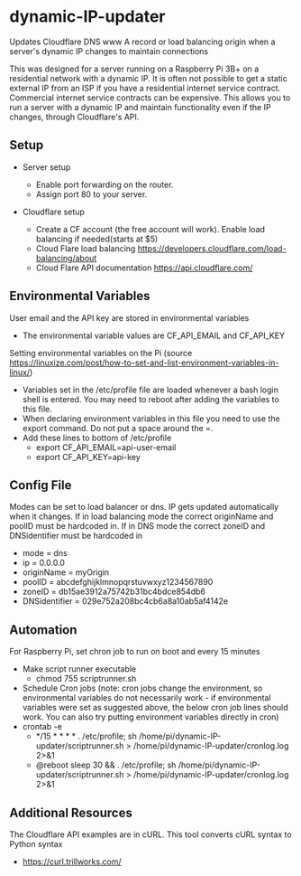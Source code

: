 # dynamic-IP-updater
Updates Cloudflare DNS www A record or load balancing origin when a server's dynamic IP changes to maintain connections

This was designed for a server running on a Raspberry Pi 3B+ on a residential network with a dynamic IP. It is often not possible to get a static external IP from an ISP if you have a residential internet service contract. Commercial internet service contracts can be expensive. This allows you to run a server with a dynamic IP and maintain functionality even if the IP changes, through Cloudflare's API.

## Setup
* Server setup
	* Enable port forwarding on the router.
	* Assign port 80 to your server.

* Cloudflare setup
	* Create a CF account (the free account will work). Enable load balancing if needed(starts at $5)
	* Cloud Flare load balancing https://developers.cloudflare.com/load-balancing/about
	* Cloud Flare API documentation https://api.cloudflare.com/

## Environmental Variables
User email and the API key are stored in environmental variables
* The environmental variable values are CF_API_EMAIL and CF_API_KEY

Setting environmental variables on the Pi (source https://linuxize.com/post/how-to-set-and-list-environment-variables-in-linux/)
* Variables set in the /etc/profile file are loaded whenever a bash login shell is entered. You may need to reboot after adding the variables to this file.
* When declaring environment variables in this file you need to use the export command. Do not put a space around the =.
* Add these lines to bottom of /etc/profile 
	* export CF_API_EMAIL=api-user-email
	* export CF_API_KEY=api-key

## Config File
Modes can be set to load balancer or dns. IP gets updated automatically when it changes. If in load balancing mode the correct originName and poolID must be hardcoded in. If in DNS mode the correct zoneID and DNSidentifier must be hardcoded in
* mode = dns
* ip = 0.0.0.0 
* originName = myOrigin
* poolID = abcdefghijklmnopqrstuvwxyz1234567890
* zoneID = db15ae3912a75742b31bc4bdce854db6
* DNSidentifier = 029e752a208bc4cb6a8a10ab5af4142e

## Automation
For Raspberry Pi, set chron job to run on boot and every 15 minutes
* Make script runner executable
	* chmod 755 scriptrunner.sh
* Schedule Cron jobs (note: cron jobs change the environment, so environmental variables do not necessarily work - if environmental variables were set as suggested above, the below cron job lines should work. You can also try putting environment variables directly in cron)
* crontab -e
	* */15 * * * * . /etc/profile; sh /home/pi/dynamic-IP-updater/scriptrunner.sh > /home/pi/dynamic-IP-updater/cronlog.log 2>&1
	* @reboot sleep 30 && . /etc/profile; sh /home/pi/dynamic-IP-updater/scriptrunner.sh > /home/pi/dynamic-IP-updater/cronlog.log 2>&1

## Additional Resources

The Cloudflare API examples are in cURL. This tool converts cURL syntax to Python syntax
* https://curl.trillworks.com/